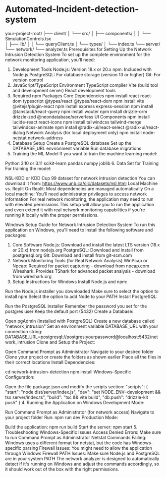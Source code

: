 # Automated-Incident-detection-system
your-project-root/
├── client/
│   └── src/
│       ├── components/
│       │   └── SimulationControls.tsx  
│       ├── lib/
│       │   └── queryClient.ts
│       └── types/
│           └── index.ts
└── server/
    └── network/
        └── analyzer.ts
Prerequisites for Setting Up the Network Intrusion Detection System
To set up the complete environment for the network monitoring application, you'll need:

1. Development Tools
Node.js: Version 18.x or 20.x
npm: Included with Node.js
PostgreSQL: For database storage (version 13 or higher)
Git: For version control
2. JavaScript/TypeScript Environment
TypeScript compiler
Vite (build tool and development server)
React development tools
3. Required npm Packages
Core Dependencies
npm install react react-dom typescript @types/react @types/react-dom
npm install vite @vitejs/plugin-react
npm install express express-session
npm install @tanstack/react-query
npm install wouter
npm install drizzle-orm drizzle-zod @neondatabase/serverless
UI Components
npm install lucide-react react-icons
npm install tailwindcss tailwind-merge tailwindcss-animate
npm install @radix-ui/react-select @radix-ui/react-dialog
Network Analysis (for local deployment only)
npm install node-netstat network-address
4. Database Setup
Create a PostgreSQL database
Set up the DATABASE_URL environment variable
Run database migrations
5. Training the ML Model
If you want to train the machine learning model:

Python 3.10 or 3.11
scikit-learn
pandas
numpy
joblib
6. Data Set for Training
For training the model:

NSL-KDD or KDD Cup 99 dataset for network intrusion detection
You can download it from: https://www.unb.ca/cic/datasets/nsl.html
Local Machine vs. Replit
On Replit: Most dependencies are managed automatically
On a local machine: You'll need administrator privileges to access network information
For real network monitoring, the application may need to run with elevated permissions
This setup will allow you to run the application and even extend it with real network monitoring capabilities if you're running it locally with the proper permissions.



Windows Setup Guide for Network Intrusion Detection System
To run this application on Windows, you'll need to install the following software and packages:

1. Core Software
Node.js: Download and install the latest LTS version (18.x or 20.x) from nodejs.org
PostgreSQL: Download and install from postgresql.org
Git: Download and install from git-scm.com
2. Network Monitoring Tools (for Real Network Analysis)
WinPcap or Npcap: Required for packet capturing - download from npcap.com
Wireshark: Provides TShark for advanced packet analysis - download from wireshark.org
3. Setup Instructions for Windows
Install Node.js and npm:

Run the Node.js installer you downloaded
Make sure to select the option to install npm
Select the option to add Node to your PATH
Install PostgreSQL:

Run the PostgreSQL installer
Remember the password you set for the postgres user
Keep the default port (5432)
Create a Database:

Open pgAdmin (installed with PostgreSQL)
Create a new database called "network_intrusion"
Set an environment variable DATABASE_URL with your connection string:
DATABASE_URL=postgresql://postgres:yourpassword@localhost:5432/network_intrusion
Clone and Setup the Project:

Open Command Prompt as Administrator
Navigate to your desired folder
Clone your project or create the folders as shown earlier
Place all the files in their correct locations
Install Dependencies:

cd network-intrusion-detection
npm install
Windows-Specific Configuration:

Open the file package.json and modify the scripts section:
"scripts": {
  "start": "node dist/server/index.js",
  "dev": "set NODE_ENV=development && tsx server/index.ts",
  "build": "tsc && vite build",
  "db:push": "drizzle-kit push"
}
4. Running the Application on Windows
Development Mode:

Run Command Prompt as Administrator (for network access)
Navigate to your project folder
Run: npm run dev
Production Mode:

Build the application: npm run build
Start the server: npm start
5. Troubleshooting Windows-Specific Issues
Access Denied Errors: Make sure to run Command Prompt as Administrator
Netstat Commands Failing: Windows uses a different format for netstat, but the code has Windows-specific parsing
Firewall Issues: You might need to allow the application through Windows Firewall
PATH Issues: Make sure Node.js and PostgreSQL are in your system PATH
The network analyzer is designed to automatically detect if it's running on Windows and adjust the commands accordingly, so it should work out of the box with the right permissions.
